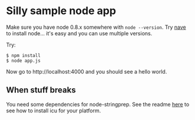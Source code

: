 # Silly sample node app

Make sure you have node 0.8.x somewhere with `node --version`.  Try
[nave](https://github.com/isaacs/nave) to install node... it's easy and
you can use multiple versions.

Try:

```
$ npm install
$ node app.js
```

Now go to http://localhost:4000 and you should see a hello world.

## When stuff breaks

You need some dependencies for node-stringprep.  See the readme
[here](https://github.com/astro/node-stringprep) to see how to install
icu for your platform.



